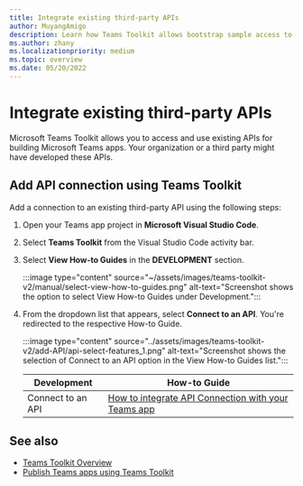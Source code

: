 ```yaml
---
title: Integrate existing third-party APIs
author: MuyangAmigo
description: Learn how Teams Toolkit allows bootstrap sample access to existing APIs, add API connection, and different authentication types.
ms.author: zhany
ms.localizationpriority: medium
ms.topic: overview
ms.date: 05/20/2022
---
```


# Integrate existing third-party APIs

Microsoft Teams Toolkit allows you to access and use existing APIs for building Microsoft Teams apps. Your organization or a third party might have developed these APIs.

## Add API connection using Teams Toolkit

Add a connection to an existing third-party API using the following steps:

1. Open your Teams app project in **Microsoft Visual Studio Code**.
1. Select **Teams Toolkit** from the Visual Studio Code activity bar.
1. Select **View How-to Guides** in the **DEVELOPMENT** section.

    :::image type="content" source="~/assets/images/teams-toolkit-v2/manual/select-view-how-to-guides.png" alt-text="Screenshot shows the option to select View How-to Guides under Development.":::

1. From the dropdown list that appears, select **Connect to an API**. You're redirected to the respective How-to Guide.

    :::image type="content" source="../assets/images/teams-toolkit-v2/add-API/api-select-features_1.png" alt-text="Screenshot shows the selection of Connect to an API option in the View How-to Guides list.":::

      |**Development** | **How-to Guide** |
      |----------|----------|
      |Connect to an API | [How to integrate API Connection with your Teams app](https://github.com/OfficeDev/TeamsFx/wiki/Integrate-API-Connection-with-your-Teams-app) |

## See also

* [Teams Toolkit Overview](teams-toolkit-fundamentals.md)
* [Publish Teams apps using Teams Toolkit](publish.md)
